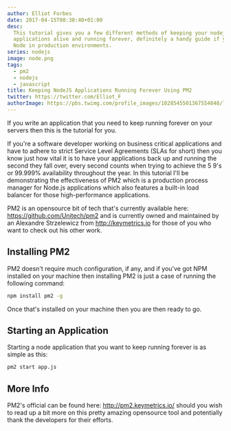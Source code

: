 ```yaml
---
author: Elliot Forbes
date: 2017-04-15T08:38:40+01:00
desc:
  This tutorial gives you a few different methods of keeping your nodejs
  applications alive and running forever, definitely a handy guide if you use
  Node in production environments.
series: nodejs
image: node.png
tags:
  - pm2
  - nodejs
  - javascript
title: Keeping NodeJS Applications Running Forever Using PM2
twitter: https://twitter.com/Elliot_F
authorImage: https://pbs.twimg.com/profile_images/1028545501367554048/lzr43cQv_400x400.jpg
---
```


<p>If you write an application that you need to keep running forever on your servers then this is the tutorial for you. </p>

<p>If you're a software developer working on business critical applications and have to adhere to strict Service Level Agreements (SLAs for short) then you know just how vital it is to have your applications back up and running the second they fall over, every second counts when trying to achieve the 5 9's or 99.999% availability throughout the year. In this tutorial I'll be demonstrating the effectiveness of PM2 which is a production process manager for Node.js applications which also features a built-in load balancer for those high-performance applications. </p>

<p>PM2 is an opensource bit of tech that's currently available here: <a href="https://github.com/Unitech/pm2" target="_blank">https://github.com/Unitech/pm2</a> and is currently owned and maintained by an Alexandre Strzelewicz from <a href="http://keymetrics.io" target="_blank">http://keymetrics.io</a> for those of you who want to check out his other work. </p>

<h2>Installing PM2</h2>

<p>PM2 doesn't require much configuration, if any, and if you've got NPM installed on your machine then installing PM2 is just a case of running the following command: </p>

```bash
npm install pm2 -g
```

<p>Once that's installed on your machine then you are then ready to go. </p>

<h2>Starting an Application</h2>

<p>Starting a node application that you want to keep running forever is as simple as this: </p>

```bash
pm2 start app.js
```

<h2>More Info</h2>

<p>PM2's official can be found here: <a href="http://pm2.keymetrics.io/" target="_blank">http://pm2.keymetrics.io/</a> should you wish to read up a bit more on this pretty amazing opensource tool and potentially thank the developers for their efforts. </p>
